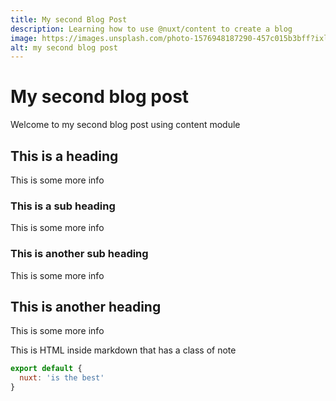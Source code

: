 ```yaml
---
title: My second Blog Post
description: Learning how to use @nuxt/content to create a blog
image: https://images.unsplash.com/photo-1576948187290-457c015b3bff?ixlib=rb-1.2.1&ixid=MnwxMjA3fDB8MHxzZWFyY2h8MXx8cG9raGFyYXxlbnwwfHwwfHw%3D&auto=format&fit=crop&w=500&q=60
alt: my second blog post
---
```


# My second blog post

Welcome to my second blog post using content module

## This is a heading

This is some more info

### This is a sub heading

This is some more info

### This is another sub heading

This is some more info

## This is another heading

This is some more info

<div class="p-4 mb-4 text-white bg-blue-500">
  This is HTML inside markdown that has a class of note
</div>

<info-box>
  <template #info-box>
    This is a vue component inside markdown using slots
  </template>
</info-box>

```javascript
export default {
  nuxt: 'is the best'
}
```
